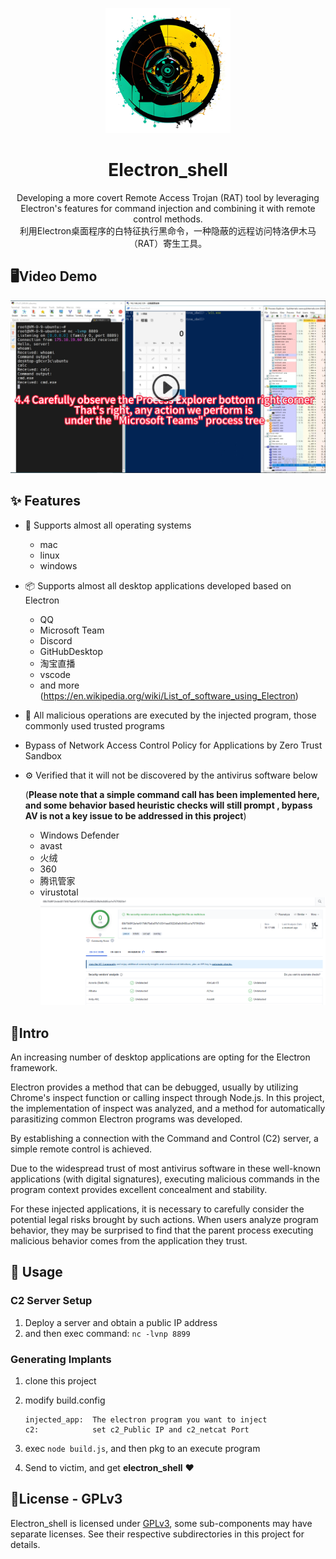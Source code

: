 <p align="center">
  <img width="200" src="./docs/logo.jpg">
</p>


<h1 align="center">Electron_shell</h1>

<div align="center">
Developing a more covert Remote Access Trojan (RAT) tool by leveraging Electron's features for command injection and combining it with remote control methods.<br>
利用Electron桌面程序的白特征执行黑命令，一种隐蔽的远程访问特洛伊木马（RAT）寄生工具。</div>


## 🖥Video Demo

[![Watch the video](./docs/demo.jpg)](https://djerryz-docs-1258823000.cos.accelerate.myqcloud.com/github/electron_shell/electron_shell_demo.mp4)



## ✨ Features

- 🌈 Supports almost all operating systems

  - mac
  - linux
  - windows

- 📦 Supports almost all desktop applications developed based on Electron

  - QQ
  - Microsoft Team
  - Discord
  - GitHubDesktop
  - 淘宝直播
  - vscode
  - and more (https://en.wikipedia.org/wiki/List_of_software_using_Electron)

- 🎨 All malicious operations are executed by the injected program, those commonly used trusted programs

- Bypass of Network Access Control Policy for Applications by Zero Trust Sandbox

- ⚙️ Verified that it will not be discovered by the antivirus software below

  (**Please note that a simple command call has been implemented here, and some behavior based heuristic checks will still prompt , bypass AV is not a key issue to be addressed in this project**)

  - Windows Defender
  - avast
  - 火绒
  - 360
  - 腾讯管家
  - virustotal
    <img src="./docs/viruscheck.png" alt="" style="max-width: 100%;">



## 🎉Intro

An increasing number of desktop applications are opting for the Electron framework. 

Electron provides a method that can be debugged, usually by utilizing Chrome's inspect function or calling inspect through Node.js. In this project, the implementation of inspect was analyzed, and a method for automatically parasitizing common Electron programs was developed.

By establishing a connection with the Command and Control (C2) server, a simple remote control is achieved.  

Due to the widespread trust of most antivirus software in  these well-known applications (with digital signatures), executing  malicious commands in the program context provides excellent concealment and stability.  

For these injected applications, it is necessary to carefully consider the potential legal risks brought by such actions. When users analyze program behavior, they may be surprised to find that the parent process executing malicious behavior comes from the application they trust.



## 🔨 Usage

### C2 Server Setup

1. Deploy a server and obtain a public IP address
2. and then exec command:   `nc -lvnp 8899`

### Generating Implants

1. clone this project

2. modify build.config
   
    ```
    injected_app:  The electron program you want to inject
    c2:            set c2_Public IP and c2_netcat Port
    ```
    
3. exec `node build.js`, and then pkg to an execute program

4. Send to victim, and get **electron_shell** ❤️



## 🤝License - GPLv3

Electron_shell is licensed under [GPLv3](https://www.gnu.org/licenses/gpl-3.0.en.html), some sub-components may have separate licenses. See their respective subdirectories in this project for details.